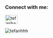 <h3 align="left">Connect with me:</h3>

<p align="left" style="display: flex; gap: 24px;">
  <a href="https://linkedin.com/in/tefanhaetami" style="display: inline-block;">
    <img align="center" src="https://raw.githubusercontent.com/rahuldkjain/github-profile-readme-generator/master/src/images/icons/Social/linked-in-alt.svg" alt="tefanhaetami" height="30" width="40" />
  </a>
</p>


<p><img align="center" src="https://github-readme-stats.vercel.app/api/top-langs?username=tefanhhh&show_icons=true&theme=dark&layout=donut&exclude_repo=github-readme-stats,pw-2-tb-2" alt="tefanhhh" /></p>
